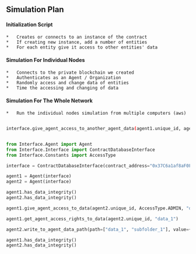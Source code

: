 ## Simulation Plan

#### Initialization Script

	*	Creates or connects to an instance of the contract
	*	If creating new instance, add a number of entities
	*	For each entity give it access to other entities' data

#### Simulation For Individual Nodes

	*	Connects to the private blockchain we created
	*	Authenticates as an Agent / Organization
	*	Randomly access and change data of entities  
	*	Time the accessing and changing of data

#### Simulation For The Whole Network
	
	*	Run the individual nodes simulation from multiple computers (aws)


```sh

interface.give_agent_access_to_another_agent_data(agent1.unique_id, agent2.unique_id, AccessType.WRITE, "data_1/subfolder_1")
```

```py

from Interface.Agent import Agent
from Interface.Interface import ContractDatabaseInterface
from Interface.Constants import AccessType

interface = ContractDatabaseInterface(contract_address="0x37C6a1af8aF0F9BE45Ae3869FA6510276b06b0fC", provider_link="http://127.0.0.1:8543")

agent1 = Agent(interface)
agent2 = Agent(interface)

agent1.has_data_integrity()
agent2.has_data_integrity()

agent1.give_agent_access_to_data(agent2.unique_id, AccessType.ADMIN, "data_1")

agent1.get_agent_access_rights_to_data(agent2.unique_id, "data_1")

agent2.write_to_agent_data_path(path=["data_1", "subfolder_1"], value={"succesful_written_by":agent2.unique_id}, owner_id=agent1.unique_id)

agent1.has_data_integrity()
agent2.has_data_integrity()


```
